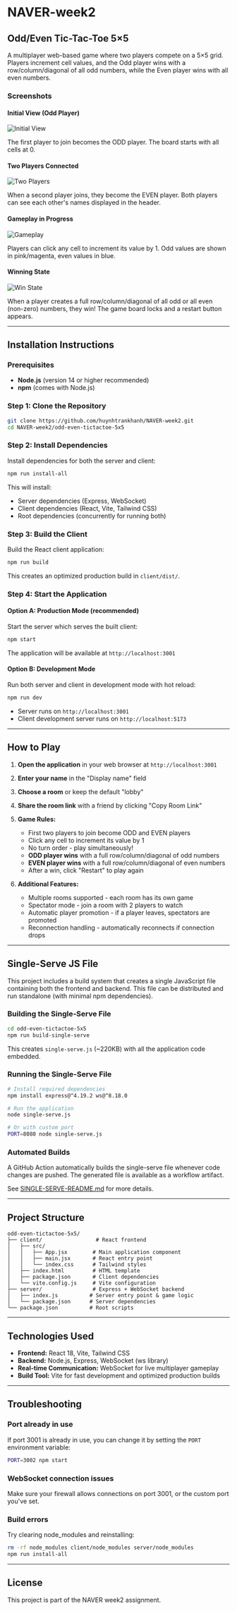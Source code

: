 # NAVER-week2

## Odd/Even Tic-Tac-Toe 5×5

A multiplayer web-based game where two players compete on a 5×5 grid. Players increment cell values, and the Odd player wins with a row/column/diagonal of all odd numbers, while the Even player wins with all even numbers.

### Screenshots

#### Initial View (Odd Player)
![Initial View](screenshots/1-initial-spectator-view.png)

The first player to join becomes the ODD player. The board starts with all cells at 0.

#### Two Players Connected
![Two Players](screenshots/5-bug-fixed-distinct-players.png)

When a second player joins, they become the EVEN player. Both players can see each other's names displayed in the header.

#### Gameplay in Progress
![Gameplay](screenshots/3-gameplay-in-progress.png)

Players can click any cell to increment its value by 1. Odd values are shown in pink/magenta, even values in blue.

#### Winning State
![Win State](screenshots/4-odd-player-wins.png)

When a player creates a full row/column/diagonal of all odd or all even (non-zero) numbers, they win! The game board locks and a restart button appears.

---

## Installation Instructions

### Prerequisites

- **Node.js** (version 14 or higher recommended)
- **npm** (comes with Node.js)

### Step 1: Clone the Repository

```bash
git clone https://github.com/huynhtrankhanh/NAVER-week2.git
cd NAVER-week2/odd-even-tictactoe-5x5
```

### Step 2: Install Dependencies

Install dependencies for both the server and client:

```bash
npm run install-all
```

This will install:
- Server dependencies (Express, WebSocket)
- Client dependencies (React, Vite, Tailwind CSS)
- Root dependencies (concurrently for running both)

### Step 3: Build the Client

Build the React client application:

```bash
npm run build
```

This creates an optimized production build in `client/dist/`.

### Step 4: Start the Application

#### Option A: Production Mode (recommended)

Start the server which serves the built client:

```bash
npm start
```

The application will be available at `http://localhost:3001`

#### Option B: Development Mode

Run both server and client in development mode with hot reload:

```bash
npm run dev
```

- Server runs on `http://localhost:3001`
- Client development server runs on `http://localhost:5173`

---

## How to Play

1. **Open the application** in your web browser at `http://localhost:3001`

2. **Enter your name** in the "Display name" field

3. **Choose a room** or keep the default "lobby"

4. **Share the room link** with a friend by clicking "Copy Room Link"

5. **Game Rules:**
   - First two players to join become ODD and EVEN players
   - Click any cell to increment its value by 1
   - No turn order - play simultaneously!
   - **ODD player wins** with a full row/column/diagonal of odd numbers
   - **EVEN player wins** with a full row/column/diagonal of even numbers
   - After a win, click "Restart" to play again

6. **Additional Features:**
   - Multiple rooms supported - each room has its own game
   - Spectator mode - join a room with 2 players to watch
   - Automatic player promotion - if a player leaves, spectators are promoted
   - Reconnection handling - automatically reconnects if connection drops

---

## Single-Serve JS File

This project includes a build system that creates a single JavaScript file containing both the frontend and backend. This file can be distributed and run standalone (with minimal npm dependencies).

### Building the Single-Serve File

```bash
cd odd-even-tictactoe-5x5
npm run build-single-serve
```

This creates `single-serve.js` (~220KB) with all the application code embedded.

### Running the Single-Serve File

```bash
# Install required dependencies
npm install express@^4.19.2 ws@^8.18.0

# Run the application
node single-serve.js

# Or with custom port
PORT=8080 node single-serve.js
```

### Automated Builds

A GitHub Action automatically builds the single-serve file whenever code changes are pushed. The generated file is available as a workflow artifact.

See [SINGLE-SERVE-README.md](odd-even-tictactoe-5x5/SINGLE-SERVE-README.md) for more details.

---

## Project Structure

```
odd-even-tictactoe-5x5/
├── client/                 # React frontend
│   ├── src/
│   │   ├── App.jsx        # Main application component
│   │   ├── main.jsx       # React entry point
│   │   └── index.css      # Tailwind styles
│   ├── index.html         # HTML template
│   ├── package.json       # Client dependencies
│   └── vite.config.js     # Vite configuration
├── server/                # Express + WebSocket backend
│   ├── index.js          # Server entry point & game logic
│   └── package.json      # Server dependencies
└── package.json          # Root scripts
```

---

## Technologies Used

- **Frontend:** React 18, Vite, Tailwind CSS
- **Backend:** Node.js, Express, WebSocket (ws library)
- **Real-time Communication:** WebSocket for live multiplayer gameplay
- **Build Tool:** Vite for fast development and optimized production builds

---

## Troubleshooting

### Port already in use
If port 3001 is already in use, you can change it by setting the `PORT` environment variable:

```bash
PORT=3002 npm start
```

### WebSocket connection issues
Make sure your firewall allows connections on port 3001, or the custom port you've set.

### Build errors
Try clearing node_modules and reinstalling:

```bash
rm -rf node_modules client/node_modules server/node_modules
npm run install-all
```

---

## License

This project is part of the NAVER week2 assignment.